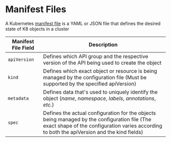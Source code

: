 # Manifest Files

A Kubernetes [manifest file](https://www.loft.sh/blog/kubernetes-manifest#:~:text=Kubernetes%20manifests%20are%20YAML%20or%20JSON%20files%20that%20define%20the%20desired%20state%20of%20objects%20in%20a%20cluster) is a YAML or JSON file that defines the desired state of K8 objects in a cluster

| Manifest File Field | Description |
| --- | --- |
| `apiVersion` | Defines which API group and the respective version of the API being used to create the object |
| `kind` | Defines which exact object or resource is being managed by the configuration file (Must be supported by the specified apiVersion) |
| `metadata` | Defines data that's used to uniquely identify the object (*name*, *namespace*, *labels*, *annotations*, *etc.*) |
| `spec` | Defines the actual configuration for the objects being managed by the configuration file (The exact shape of the configuration varies according to both the apiVersion and the kind fields) |
